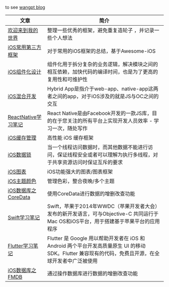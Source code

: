 to see [wangpt blog](https://techwpt.com)



文章  |  简介
---- | ----
[欢迎来到我的世界](http://techwpt.com/2018/08/28/note-blog/) | 整理一些优秀的框架，避免重复造轮子 ，并记录一些个人想法
[iOS常用第三方框架](http://techwpt.com/2018/08/29/vendor-github/) | 对于常用的iOS框架的总结，基于Awesome-iOS
[iOS组件化设计](http://techwpt.com/2018/08/30/routes-mark/) | 组件化用于拆分复杂的业务逻辑，解决模块之间的相互依赖，加快代码的编译时间，也是为了更高的复用性和可维护性
[iOS混合开发](http://techwpt.com/2018/09/03/hybrid-app/) | Hybrid App是指介于web-app、native-app这两者之间的app，对于iOS涉及的就是JS与OC之间的交互
[ReactNative学习笔记](http://techwpt.com/2018/09/04/reactnative-note/) | React Native是由Facebook开发的一款JS库，目的在于您关注的所有平台上实现开发人员效率 - 学习一次，随处写作
[iOS缓存管理](http://techwpt.com/2018/09/05/cache-blog/) | 高性能 iOS 缓存框架
[iOS数据锁](http://techwpt.com/2018/09/07/lock-note/) | 当一个线程访问数据时，而其他数据不能进行访问，保证线程安全或者可以理解为执行多线程，对于共享资源访问时保证互斥的要求
[iOS图表](http://techwpt.com/2018/09/10/chart-blog/) | iOS功能强大的图表/图表框架
[iOS主题颜色](http://techwpt.com/2018/09/17/color-blog/) | 管理色彩，整合夜晚/多个主题
[iOS数据库之CoreData](http://techwpt.com/2018/09/18/codata-blog/) | 使用CoreData进行数据的增删改查功能
[Swift学习笔记](http://techwpt.com/2018/09/22/swift-note的/) | Swift，苹果于2014年WWDC（苹果开发者大会）发布的新开发语言，可与Objective-C 共同运行于Mac OS和iOS平台，用于搭建基于苹果平台的应用程序
[Flutter学习笔记](http://techwpt.com/2018/10/01/Flutter-note/) | Flutter 是 Google 用以帮助开发者在 iOS 和 Android 两个平台开发高质量原生 UI 的移动 SDK。Flutter 兼容现有的代码，免费且开源，在全球开发者中广泛被使用
[iOS数据库之FMDB](http://techwpt.com/2018/10/05/sqlite-blog/) | 通过操作数据库进行数据的增删改查功能
